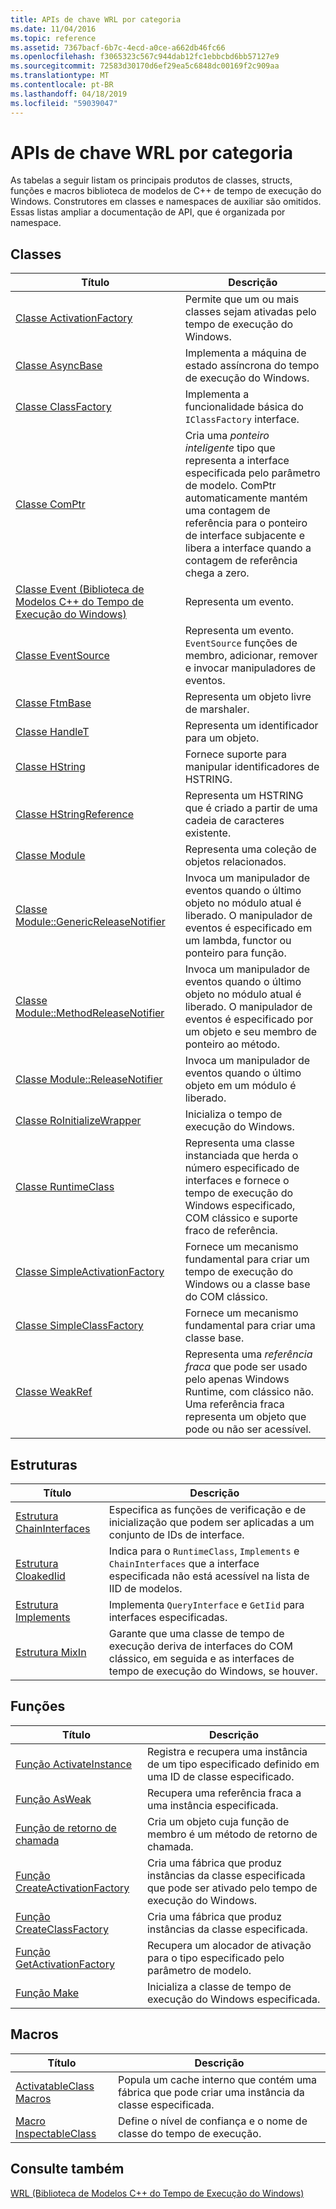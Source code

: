 ```yaml
---
title: APIs de chave WRL por categoria
ms.date: 11/04/2016
ms.topic: reference
ms.assetid: 7367bacf-6b7c-4ecd-a0ce-a662db46fc66
ms.openlocfilehash: f3065323c567c944dab12fc1ebbcbd6bb57127e9
ms.sourcegitcommit: 72583d30170d6ef29ea5c6848dc00169f2c909aa
ms.translationtype: MT
ms.contentlocale: pt-BR
ms.lasthandoff: 04/18/2019
ms.locfileid: "59039047"
---
```

# <a name="key-wrl-apis-by-category"></a>APIs de chave WRL por categoria

As tabelas a seguir listam os principais produtos de classes, structs, funções e macros biblioteca de modelos de C++ de tempo de execução do Windows. Construtores em classes e namespaces de auxiliar são omitidos. Essas listas ampliar a documentação de API, que é organizada por namespace.

## <a name="classes"></a>Classes

|Título|Descrição|
|-----------|-----------------|
|[Classe ActivationFactory](activationfactory-class.md)|Permite que um ou mais classes sejam ativadas pelo tempo de execução do Windows.|
|[Classe AsyncBase](asyncbase-class.md)|Implementa a máquina de estado assíncrona do tempo de execução do Windows.|
|[Classe ClassFactory](classfactory-class.md)|Implementa a funcionalidade básica do `IClassFactory` interface.|
|[Classe ComPtr](comptr-class.md)|Cria uma *ponteiro inteligente* tipo que representa a interface especificada pelo parâmetro de modelo. ComPtr automaticamente mantém uma contagem de referência para o ponteiro de interface subjacente e libera a interface quando a contagem de referência chega a zero.|
|[Classe Event (Biblioteca de Modelos C++ do Tempo de Execução do Windows)](event-class-wrl.md)|Representa um evento.|
|[Classe EventSource](eventsource-class.md)|Representa um evento. `EventSource` funções de membro, adicionar, remover e invocar manipuladores de eventos.|
|[Classe FtmBase](ftmbase-class.md)|Representa um objeto livre de marshaler.|
|[Classe HandleT](handlet-class.md)|Representa um identificador para um objeto.|
|[Classe HString](hstring-class.md)|Fornece suporte para manipular identificadores de HSTRING.|
|[Classe HStringReference](hstringreference-class.md)|Representa um HSTRING que é criado a partir de uma cadeia de caracteres existente.|
|[Classe Module](module-class.md)|Representa uma coleção de objetos relacionados.|
|[Classe Module::GenericReleaseNotifier](module-genericreleasenotifier-class.md)|Invoca um manipulador de eventos quando o último objeto no módulo atual é liberado. O manipulador de eventos é especificado em um lambda, functor ou ponteiro para função.|
|[Classe Module::MethodReleaseNotifier](module-methodreleasenotifier-class.md)|Invoca um manipulador de eventos quando o último objeto no módulo atual é liberado. O manipulador de eventos é especificado por um objeto e seu membro de ponteiro ao método.|
|[Classe Module::ReleaseNotifier](module-releasenotifier-class.md)|Invoca um manipulador de eventos quando o último objeto em um módulo é liberado.|
|[Classe RoInitializeWrapper](roinitializewrapper-class.md)|Inicializa o tempo de execução do Windows.|
|[Classe RuntimeClass](runtimeclass-class.md)|Representa uma classe instanciada que herda o número especificado de interfaces e fornece o tempo de execução do Windows especificado, COM clássico e suporte fraco de referência.|
|[Classe SimpleActivationFactory](simpleactivationfactory-class.md)|Fornece um mecanismo fundamental para criar um tempo de execução do Windows ou a classe base do COM clássico.|
|[Classe SimpleClassFactory](simpleclassfactory-class.md)|Fornece um mecanismo fundamental para criar uma classe base.|
|[Classe WeakRef](weakref-class.md)|Representa uma *referência fraca* que pode ser usado pelo apenas Windows Runtime, com clássico não. Uma referência fraca representa um objeto que pode ou não ser acessível.|

## <a name="structures"></a>Estruturas

|Título|Descrição|
|-----------|-----------------|
|[Estrutura ChainInterfaces](chaininterfaces-structure.md)|Especifica as funções de verificação e de inicialização que podem ser aplicadas a um conjunto de IDs de interface.|
|[Estrutura CloakedIid](cloakediid-structure.md)|Indica para o `RuntimeClass`, `Implements` e `ChainInterfaces` que a interface especificada não está acessível na lista de IID de modelos.|
|[Estrutura Implements](implements-structure.md)|Implementa `QueryInterface` e `GetIid` para interfaces especificadas.|
|[Estrutura MixIn](mixin-structure.md)|Garante que uma classe de tempo de execução deriva de interfaces do COM clássico, em seguida e as interfaces de tempo de execução do Windows, se houver.|

## <a name="functions"></a>Funções

|Título|Descrição|
|-----------|-----------------|
|[Função ActivateInstance](activateinstance-function.md)|Registra e recupera uma instância de um tipo especificado definido em uma ID de classe especificado.|
|[Função AsWeak](asweak-function.md)|Recupera uma referência fraca a uma instância especificada.|
|[Função de retorno de chamada](callback-function-wrl.md)|Cria um objeto cuja função de membro é um método de retorno de chamada.|
|[Função CreateActivationFactory](createactivationfactory-function.md)|Cria uma fábrica que produz instâncias da classe especificada que pode ser ativado pelo tempo de execução do Windows.|
|[Função CreateClassFactory](createclassfactory-function.md)|Cria uma fábrica que produz instâncias da classe especificada.|
|[Função GetActivationFactory](getactivationfactory-function.md)|Recupera um alocador de ativação para o tipo especificado pelo parâmetro de modelo.|
|[Função Make](make-function.md)|Inicializa a classe de tempo de execução do Windows especificada.|

## <a name="macros"></a>Macros

|Título|Descrição|
|-----------|-----------------|
|[ActivatableClass Macros](activatableclass-macros.md)|Popula um cache interno que contém uma fábrica que pode criar uma instância da classe especificada.|
|[Macro InspectableClass](inspectableclass-macro.md)|Define o nível de confiança e o nome de classe do tempo de execução.|

## <a name="see-also"></a>Consulte também

[WRL (Biblioteca de Modelos C++ do Tempo de Execução do Windows)](windows-runtime-cpp-template-library-wrl.md)